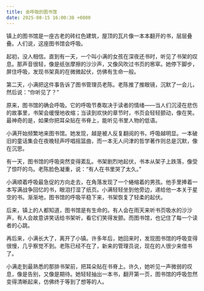 ```yaml
---
title: 会呼吸的图书馆
date: 2025-08-15 16:00:38 +0800
---
```


镇上的图书馆是一座古老的砖红色建筑，屋顶的瓦片像一本本翻开的书，层层叠叠。人们说，这座图书馆会呼吸。

起初，没人相信。直到有一天，一个叫小满的女孩在深夜还书时，听见了书架的叹息。那声音很轻，像是纸张摩擦的沙沙声，又像风吹过书页的窸窣。她停下脚步，屏住呼吸，发现书架真的在微微起伏，仿佛有生命一般。

第二天，小满把这件事告诉了图书管理员老陈。老陈推了推眼镜，沉默了一会儿，然后说：“你听见了？”

原来，图书馆的确会呼吸。它的呼吸节奏取决于读者的情绪——当人们沉浸在悲伤的故事里，书架会缓慢地收缩；当读到欢快的章节时，书页会轻轻颤动，像在笑。最神奇的是，如果你把耳朵贴在书脊上，能听见书里人物的低语。

小满开始频繁地来图书馆。她发现，越是被人反复翻阅的书，呼吸越明显。一本破旧的童话集会在夜晚轻声哼唱摇篮曲，而一本无人问津的哲学著作则总是沉默，像在沉思。

有一天，图书馆的呼吸突然变得紊乱。书架剧烈地起伏，书本从架子上跌落，像受了惊吓的鸟。老陈脸色凝重，说：“有人在书里哭了太久。”

小满顺着呼吸最急促的方向走去，在角落发现了一个蜷缩着的男孩。他手里捧着一本写满战争回忆的书，眼泪打湿了纸页。小满轻轻坐到他旁边，递给他一本关于星空的书。渐渐地，图书馆的呼吸平稳下来，书架恢复了轻柔的起伏。

后来，镇上的人都知道，图书馆是有生命的。有人会在雨天来听书页吸水的沙沙声，有人会故意讲笑话给书架听，看它们笑得发颤。而图书馆，也记住了每一个读者的心跳。

再后来，小满长大了，离开了小镇。许多年后，她回来时，发现图书馆的呼吸变得很慢，几乎察觉不到。老陈已经不在了，新来的管理员说，现在的人很少来借书了。

小满走到最熟悉的那排书架前，把耳朵贴在书脊上。许久，她听见一声微弱的叹息，像是告别，又像是期待。她轻轻抽出一本书，翻开第一页，图书馆的呼吸忽然变得清晰起来，仿佛终于等到了想等的人。
